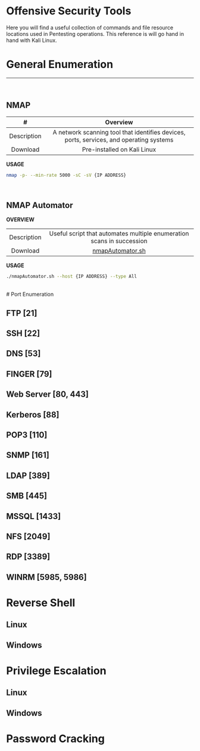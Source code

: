 # Offensive Security Tools

Here you will find a useful collection of commands and file resource locations used in Pentesting operations. This reference is will go hand in hand with Kali Linux.

# General Enumeration

***

<br />

## NMAP

| # | Overview	 | 
| :-----------: | :-----------: |
| Description | 	A network scanning tool that identifies devices, ports, services, and operating systems | 
| Download | Pre-installed on Kali Linux |     

**USAGE**

```bash
nmap -p- --min-rate 5000 -sC -sV {IP ADDRESS}
```

<br />

## NMAP Automator

**OVERVIEW**

|   |  	 | 
| :-----------: | :-----------: |
| Description | 	Useful script that automates multiple enumeration scans in succession  | 
| Download | [nmapAutomator.sh](https://github.com/21y4d/nmapAutomator/blob/master/nmapAutomator.sh) |     

**USAGE**

```bash
./nmapAutomator.sh --host {IP ADDRESS} --type All
```
<br />
# Port Enumeration

## FTP [21]


## SSH [22] 


## DNS [53]


## FINGER [79]


## Web Server [80, 443]


## Kerberos [88] 


## POP3 [110] 


## SNMP [161] 


## LDAP [389]


## SMB [445]


## MSSQL [1433] 


## NFS [2049]


## RDP [3389]

## WINRM [5985, 5986] 

# Reverse Shell

## Linux

## Windows

# Privilege Escalation

## Linux

## Windows

# Password Cracking

